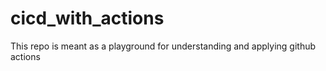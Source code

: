 # cicd_with_actions
This repo is meant as a playground for understanding and applying github actions
